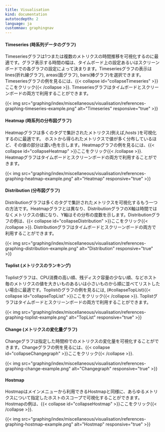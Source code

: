 ```yaml
---
title: Visualisation
kind: documentation
autotocdepth: 2
language: ja
customnav: graphingnav
---
```


<!--
#### Timeseries

The Timeseries visualization is great for showing one or more metrics over time. The time window depends on what is selected on the timeboard or in the graph on a screenboard. Timeseries' can be displayed as lines, areas, and bars. To see an example of a timeseries graph, {{< collapse id="collapseTimeseries" >}}click here{{< /collapse >}}. Timeseries is available on both timeboards and screenboards.

<div class="collapse" id="collapseTimeseries" markdown="1">
  {{< img src="graphing/index/references-graphing-timeseries-example.png" alt="Timeseries" responsive="true" >}}
</div>
-->

#### Timeseries (時系列データのグラフ)

Timeseriesグラフは1つまたは複数のメトリクスの時間推移を可視化するのに最適です。グラフ表示する時間の幅は、タイムボード上の設定あるいはスクリーンボードでの各グラフの設定によって決まります。Timeseriesグラフの表示はlines(折れ線グラフ), areas(面グラフ), bars(棒グラフ)を選択できます。Timeseriesグラフの例を見るには、{{< collapse id="collapseTimeseries" >}}ここをクリック{{< /collapse >}}. Timeseriesグラフはタイムボードとスクリーンボードの両方で利用することができます。

<div class="collapse" id="collapseTimeseries" markdown="1">
  {{< img src="graphing/index/miscellaneous/visualisation/references-graphing-timeseries-example.png" alt="Timeseries" responsive="true" >}}
</div>

<!--
#### Heatmap

The Heatmap visualization is great for showing metrics aggregated across many tags, such as *hosts*. The more hosts that have a particular value, the darker that square will be. To see an example of a heatmap, {{< collapse id="collapseHeatmap" >}}click here{{< /collapse >}}. Heatmap is available on both timeboards and screenboards.

<div class="collapse" id="collapseHeatmap" markdown="1">
{{< img src="graphing/index/references-graphing-heatmap-example.png" alt="Heatmap" responsive="true" >}}
</div>
-->

#### Heatmap (時系列の分布図グラフ)

Heatmapグラフは多くのタグで集計されたメトリクス(例えば,*hosts* )を可視化するのに最適です。 ホストから得られたメトリクスで値が多く分布しているほど、その値の部分は濃い色を示します。Heatmapグラフの例を見るには、{{< collapse id="collapseHeatmap" >}}ここをクリック{{< /collapse >}}. Heatmapグラフはタイムボードとスクリーンボードの両方で利用することができます。

<div class="collapse" id="collapseHeatmap" markdown="1">
{{< img src="graphing/index/miscellaneous/visualisation/references-graphing-heatmap-example.png" alt="Heatmap" responsive="true" >}}
</div>

<!--
#### Distribution

The Distribution visualization is another way of showing metrics aggregated across many tags, such as *hosts*. Unlike the Heatmap, Distribution's x-axis is the quantity rather than time. To see an example of a distribution graph, {{< collapse id="collapseDistribution" >}}click here{{< /collapse >}}. Distribution is available on both timeboards and screenboards.

<div class="collapse" id="collapseDistribution" markdown="1">
{{< img src="graphing/index/references-graphing-distribution-example.png" alt="Distribution" responsive="true" >}}
</div>
-->

#### Distribution (分布図グラフ)

Distributionグラフは多くのタグで集計されたメトリクスを可視化するもう一つの方法です。Heatmapグラフとは異なり、DistributionグラフのX軸は時間ではなくメトリクスの値になり、Y軸はその分布の度数を示します。Distributionグラフの例は、{{< collapse id="collapseDistribution" >}}ここをクリック{{< /collapse >}}. Distributionグラフはタイムボードとスクリーンボードの両方で利用することができます。

<div class="collapse" id="collapseDistribution" markdown="1">

{{< img src="graphing/index/miscellaneous/visualisation/references-graphing-distribution-example.png" alt="Distribution" responsive="true" >}}

</div>

<!--
#### Toplist

The Toplist visualization is perfect when you want to see the list of hosts with the most or least of any metric value, such as highest consumers of CPU, hosts with the least disk space, etc. To see an example of a Toplist,  {{< collapse id="collapseTopList" >}}click here{{< /collapse >}} Toplist is available on both timeboards and screenboards.

<div class="collapse" id="collapseTopList" markdown="1">
 {{< img src="graphing/index/references-graphing-toplist-example.png" alt="TopList" responsive="true" >}}
</div>
-->

#### Toplist (メトリクスのランキング)

Toplistグラフは、CPU消費の高い順、残ディスク容量の少ない順、などホスト毎のメトリクスの値を大きいものあるいは小さいものから順に並べてリストしたい場合に最適です。Toplistのグラフの例を見るには,  (#collapseTopList){{< collapse id="collapseTopList" >}}ここをクリック{{< /collapse >}}. Toplistグラフはタイムボードとスクリーンボードの両方で利用することができます。

<div class="collapse" id="collapseTopList" markdown="1">

 {{< img src="graphing/index/miscellaneous/visualisation/references-graphing-toplist-example.png" alt="TopList" responsive="true" >}}
</div>

<!--
#### Change

The Change graph will show you the change in a value over the time period chosen. To see an example of a Change graph, {{< collapse id="collapseChangegraph" >}}click here{{< /collapse >}}.

<div class="collapse" id="collapseChangegraph" markdown="1">
  {{< img src="graphing/index/references-graphing-change-example.png" alt="Changegraph" responsive="true" >}}
</div>
-->

#### Change (メトリクスの変化量グラフ)

Changeグラフは指定した時間枠でのメトリクスの変化量を可視化することができます。Changeグラフの例を見るには、{{< collapse id="collapseChangegraph" >}}ここをクリック{{< /collapse >}}.

<div class="collapse" id="collapseChangegraph" markdown="1">

  {{< img src="graphing/index/miscellaneous/visualisation/references-graphing-change-example.png" alt="Changegraph" responsive="true" >}}
</div>

#### Hostmap
<!--
The Hostmap will graph any metric for any subset of hosts on the same hostmap visualization available from the main Infrastructure Hostmap menu. To see an example of a Hostmap, {{< collapse id="collapseHostmap" >}}click here{{< /collapse >}}.

<div class="collapse" id="collapseHostmap" markdown="1">
 {{< img src="graphing/index/references-graphing-hostmap-example.png" alt="Hostmap" responsive="true" >}}
</div>
-->
Hostmapはメインメニューから利用できるHostmapと同様に、あらゆるメトリクスについて指定したホストのスコープで可視化することができます。Hostmapの例は、{{< collapse id="collapseHostmap" >}}ここをクリック{{< /collapse >}}.

<div class="collapse" id="collapseHostmap" markdown="1">

 {{< img src="graphing/index/miscellaneous/visualisation/references-graphing-hostmap-example.png" alt="Hostmap" responsive="true" >}}

</div>